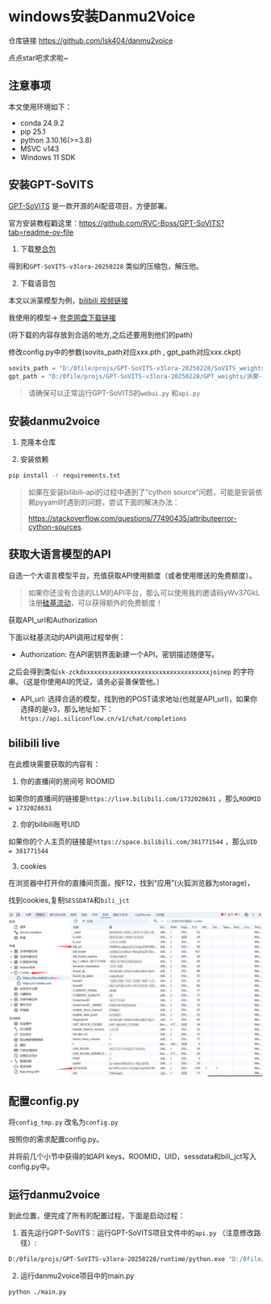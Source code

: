 # windows安装Danmu2Voice

仓库链接 https://github.com/lsk404/danmu2voice 

点点star吧求求啦~

## 注意事项

本文使用环境如下：

- conda 24.9.2
- pip 25.1
- python 3.10.16(>=3.8)
- MSVC v143
- Windows 11 SDK 

## 安装GPT-SoVITS

[GPT-SoVITS](https://github.com/RVC-Boss/GPT-SoVITS) 是一款开源的AI配音项目，方便部署。

官方安装教程戳这里：https://github.com/RVC-Boss/GPT-SoVITS?tab=readme-ov-file

1. 下载[整合包](https://www.yuque.com/baicaigongchang1145haoyuangong/ib3g1e/dkxgpiy9zb96hob4#KTvnO)

得到和`GPT-SoVITS-v3lora-20250228` 类似的压缩包，解压他。

2. 下载语音包

本文以派蒙模型为例，[bilibili 视频链接](https://www.bilibili.com/video/BV1Yu4m1N79m/)

我使用的模型-> [夸克网盘下载链接](https://pan.quark.cn/s/9da1ef8b9feb)

(将下载的内容存放到合适的地方,之后还要用到他们的path)

修改config.py中的参数(sovits_path对应xxx.pth , gpt_path对应xxx.ckpt)

```python
sovits_path = "D:/0file/projs/GPT-SoVITS-v3lora-20250228/SoVITS_weights/派蒙_e10_s19390.pth"
gpt_path = "D:/0file/projs/GPT-SoVITS-v3lora-20250228/GPT_weights/派蒙-e10.ckpt"
```

> 请确保可以正常运行GPT-SoVITS的`webui.py` 和`api.py` 

## 安装danmu2voice

1. 克隆本仓库

2. 安装依赖

```sh
pip install -r requirements.txt
```

> 如果在安装bilibili-api的过程中遇到了“cython source“问题，可能是安装依赖pyyaml时遇到的问题，尝试下面的解决办法：
>
> https://stackoverflow.com/questions/77490435/attributeerror-cython-sources.

## 获取大语言模型的API

自选一个大语言模型平台，充值获取API使用额度（或者使用赠送的免费额度）。

> 如果你还没有合适的LLM的API平台，那么可以使用我的邀请码yWv37GkL注册[硅基流动](https://cloud.siliconflow.cn/i/yWv37GkL)，可以获得额外的免费额度！

获取API_url和Authorization

下面以硅基流动的API调用过程举例：

- Authorization: 在API密钥界面新建一个API，密钥描述随便写。

之后会得到类似`sk-zckdxxxxxxxxxxxxxxxxxxxxxxxxxxxxxxxxxxxjoinep` 的字符串。（这是你使用AI的凭证，请务必妥善保管他。）

- API_url: 选择合适的模型，找到他的POST请求地址(也就是API_url)，如果你选择的是v3，那么地址如下：`https://api.siliconflow.cn/v1/chat/completions`

## bilibili live

在此模块需要获取的内容有：

1. 你的直播间的房间号 ROOMID 

如果你的直播间的链接是`https://live.bilibili.com/1732028631` ，那么`ROOMID = 1732028631 `

2. 你的bilibili账号UID

如果你的个人主页的链接是`https://space.bilibili.com/381771544` ，那么`UID = 381771544`

3. cookies

在浏览器中打开你的直播间页面，按F12，找到“应用”(火狐浏览器为storage)，

找到cookies,复制`SESSDATA`和`bili_jct`

<img src=".\screenshots\cookies.png" alt="image-20250502224838529" style="zoom:50%;" />

## 配置config.py

将`config_tmp.py` 改名为`config.py`

按照你的需求配置config.py。

并将前几个小节中获得的如API keys，ROOMID，UID，sessdata和bili_jct写入config.py中。

## 运行danmu2voice

到此位置，便完成了所有的配置过程，下面是启动过程：

1. 首先运行GPT-SoVITS：运行GPT-SoVITS项目文件中的`api.py` （注意修改路径）:

```sh
D:/0file/projs/GPT-SoVITS-v3lora-20250228/runtime/python.exe "D:/0file/projs/GPT-SoVITS-v3lora-20250228/api.py" -dr "D:/0file/projs/GPT-SoVITS-v3lora-20250228/voice/paiMeng/说话-既然罗莎莉亚说足迹上有元素力，用元素视野应该能很清楚地看到吧。.wav" -dt "既然罗莎莉亚说足迹上有元素力，用元 素视野应该能很清楚地看到吧。" -dl "zh"
```

2. 运行danmu2voice项目中的main.py

```sh
python ./main.py
```



